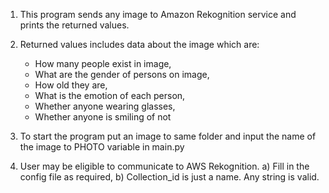 1. This program sends any image to Amazon Rekognition service and prints the returned values.
2. Returned values includes data about the image which are:
    - How many people exist in image,
    - What are the gender of persons on image,
    - How old they are,
    - What is the emotion of each person,
    - Whether anyone wearing glasses,
    - Whether anyone is smiling of not

3. To start the program put an image to same folder and input the name of the image to PHOTO variable in main.py
4. User may be eligible to communicate to AWS Rekognition. 
    a) Fill in the config file as required,
    b) Collection_id is just a name. Any string is valid.

